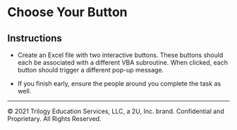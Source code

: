 # Choose Your Button

## Instructions

* Create an Excel file with two interactive buttons. These buttons should each be associated with a different VBA subroutine. When clicked, each button should trigger a different pop-up message.

* If you finish early, ensure the people around you complete the task as well.

---

© 2021 Trilogy Education Services, LLC, a 2U, Inc. brand.  Confidential and Proprietary.  All Rights Reserved.

